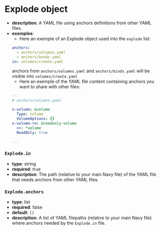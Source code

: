 # Explode object

- **description**: A YAML file using anchors definitions from other YAML files.
- **exemples**:
    - Here an exemple of an Explode object used into the `explode` list:
    ```yaml
    anchors:
      - anchors/volumes.yaml
      - anchors/bonds.yaml
    in: volumes/create.yaml
    ```
    anchors from `anchors/volumes.yaml` and `anchors/binds.yaml` will be visible into `volumes/create.yaml`
    - Here an exemple of the YAML file content containing anchors you want to share with other files:
    ```yaml
    ---
    # anchors/volumes.yaml

    x-volume: &volume
      Type: volume
      VolumeOptions: {}
    x-volume-ro: &readonly-volume
      <<: *volume
      ReadOnly: true

    ...
    ```

### `Explode.in`

- **type**: string
- **required**: true
- **description**: The path (relative to your main Navy file) of the YAML file that needs anchors from other YAML files.

### `Explode.anchors`

- **type**: list
- **required**: false
- **default**: `[]`
- **description**: A list of YAML filepaths (relative to your main Navy file) where anchors needed by the `Explode.in` file.
